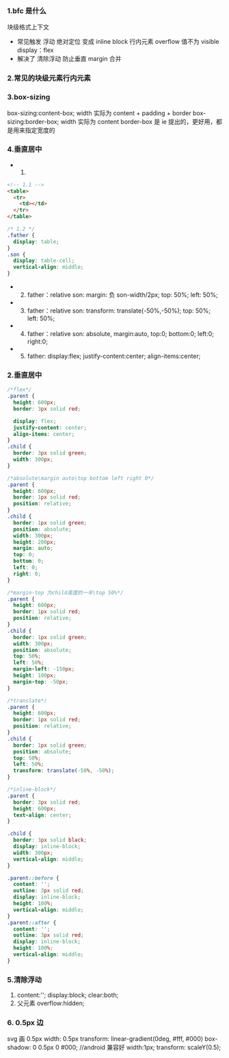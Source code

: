 ### 1.bfc 是什么
块级格式上下文
- 常见触发
  浮动
  绝对定位
  变成 inline block 行内元素
  overflow 值不为 visible
  display：flex
- 解决了
  清除浮动
  防止垂直 margin 合并

### 2.常见的块级元素行内元素

### 3.box-sizing
box-sizing:content-box; width 实际为 content + padding + border
box-sizing:border-box; width 实际为 content
border-box 是 ie 提出的，更好用，都是用来指定宽度的

### 4.垂直居中
- 1.

```html
<!-- 1.1 -->
<table>
  <tr>
    <td></td>
  </tr>
</table>
```
```css
/* 1.2 */
.father {
  display: table;
}
.son {
  display: table-cell;
  vertical-align: middle;
}
```
- 2.  father：relative
      son: margin: 负 son-width/2px; top: 50%; left: 50%;
- 3.  father：relative
      son: transform: translate(-50%,-50%); top: 50%; left: 50%;
- 4.  father：relative
      son: absolute, margin:auto, top:0; bottom:0; left:0; right:0;
- 5.  father: display:flex; justify-content:center; align-items:center;

### 2.垂直居中
```css
/*flex*/
.parent {
  height: 600px;
  border: 3px solid red;

  display: flex;
  justify-content: center;
  align-items: center;
}
.child {
  border: 3px solid green;
  width: 300px;
}
```
```css
/*absolute\margin auto\top bottom left right 0*/
.parent {
  height: 600px;
  border: 1px solid red;
  position: relative;
}
.child {
  border: 1px solid green;
  position: absolute;
  width: 300px;
  height: 200px;
  margin: auto;
  top: 0;
  bottom: 0;
  left: 0;
  right: 0;
}
```
```css
/*margin-top 为child高度的一半\top 50%*/
.parent {
  height: 600px;
  border: 1px solid red;
  position: relative;
}
.child {
  border: 1px solid green;
  width: 300px;
  position: absolute;
  top: 50%;
  left: 50%;
  margin-left: -150px;
  height: 100px;
  margin-top: -50px;
}
```
```css
/*translate*/
.parent {
  height: 600px;
  border: 1px solid red;
  position: relative;
}
.child {
  border: 1px solid green;
  position: absolute;
  top: 50%;
  left: 50%;
  transform: translate(-50%, -50%);
}
```
```css
/*inline-block*/
.parent {
  border: 3px solid red;
  height: 600px;
  text-align: center;
}

.child {
  border: 3px solid black;
  display: inline-block;
  width: 300px;
  vertical-align: middle;
}

.parent::before {
  content: '';
  outline: 3px solid red;
  display: inline-block;
  height: 100%;
  vertical-align: middle;
}
.parent::after {
  content: '';
  outline: 3px solid red;
  display: inline-block;
  height: 100%;
  vertical-align: middle;
}
```

### 5.清除浮动
1.  content:''; display:block; clear:both;
2.  父元素 overflow:hidden;

### 6. 0.5px 边
svg 画 0.5px
width: 0.5px
transform: linear-gradient(0deg, #fff, #000)
box-shadow: 0 0.5px 0 #000; //android 兼容好
width:1px; transform: scaleY(0.5);
